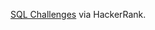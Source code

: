 <a href="https://www.hackerrank.com/challenges/challenges/problem" target="_blank">SQL Challenges</a> via HackerRank.
